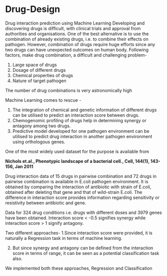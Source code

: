 # Drug-Design
Drug interaction prediction using Machine Learning
Developing and discovering drugs is difficult, with clinical trials and approval from authorities and organisations.
One of the best alternative is to use the combination of already existing drugs, i.e. to combine their effects on pathogen. 
However, combination of drugs require huge efforts since any two drugs can have unexpected outcomes on human body. 
Following factors, make drug combination, a difficult and challenging problem-
1. Large space of drugs
2. Dosage of different drugs
3. Chemical properties of drugs
4. Nature of target pathogen

The number of drug combinations is very astronomically high

Machine Learning comes to rescue - 
1. The integration of chemical and genetic information of different drugs can be utilised to predict an interaction score between drugs. 
2. Chemogenomic profiling of drugs help in determining synergy or antagony among two drugs. 
3. Predictive model developed for one pathogen environment can be utilised to predict drug interaction in another pathogen environment    using orthologous genes.

One of the most widely used dataset for the purpose is available from

<b>Nichols et.al., Phenotypic landscape of a bacterial cell., Cell, 144(1), 143-156, Jan 2011</b>

Drug interaction data of 15 drugs in pairwise combination and 72 drugs in pairwise combination is available in E.coli pathogen environment.
It is obtained by comparing the interaction of antibiotic with strain of E.coli, obtained after deleting that gene and that of wild-strain E.coli. The difference in interaction score provides information regarding sensitivity or resistivity between antibiotic and gene.

Data for 324 drug conditions i.e. drugs with different doses and 3979 genes have been obtained. 
Interaction score < -0.5 signifies synergy  while interaction score > 1 signify antagony.

Two different approaches-
1.Since interaction score were provided, it is naturally a Regression task in terms of machine learning.

2. But since synergy and antagony can be defined from the interaction score in terms of range, it can be seen as a potential classification task also. 

We implemented both these approaches, Regression and Classification

 


